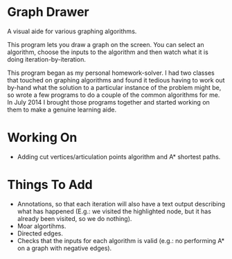 
Graph Drawer
============

A visual aide for various graphing algorithms.

This program lets you draw a graph on the screen. You can select an algorithm, choose the inputs to the algorithm and then watch what it is doing iteration-by-iteration.

This program began as my personal homework-solver. I had two classes that touched on graphing algorithms and found it tedious having to work out by-hand what the solution to a particular instance of the problem might be, so wrote a few programs to do a couple of the common algorithms for me. In July 2014 I brought those programs together and started working on them to make a genuine learning aide.

Working On
==========
- Adding cut vertices/articulation points algorithm and A* shortest paths.

Things To Add
=============
- Annotations, so that each iteration will also have a text output describing what has happened (E.g.: we visited the highlighted node, but it has already been visited, so we do nothing).
- Moar algortihms.
- Directed edges.
- Checks that the inputs for each algorithm is valid (e.g.: no performing A* on a graph with negative edges).
